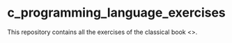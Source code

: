 # c_programming_language_exercises
This repository contains all the exercises of the classical book <<c programming language>>. 
